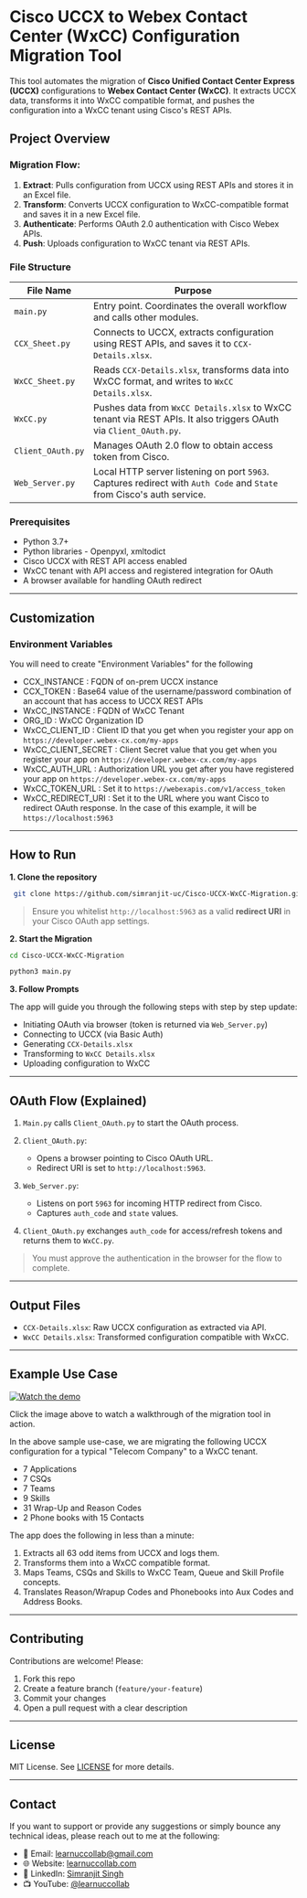 # Cisco UCCX to Webex Contact Center (WxCC) Configuration Migration Tool

This tool automates the migration of **Cisco Unified Contact Center Express (UCCX)** configurations to **Webex Contact Center (WxCC)**. It extracts UCCX data, transforms it into WxCC compatible format, and pushes the configuration into a WxCC tenant using Cisco's REST APIs.


## Project Overview

### Migration Flow:

1. **Extract**: Pulls configuration from UCCX using REST APIs and stores it in an Excel file.
2. **Transform**: Converts UCCX configuration to WxCC-compatible format and saves it in a new Excel file.
3. **Authenticate**: Performs OAuth 2.0 authentication with Cisco Webex APIs.
4. **Push**: Uploads configuration to WxCC tenant via REST APIs.


### File Structure

| File Name          | Purpose |
|--------------------|---------|
| `main.py`          | Entry point. Coordinates the overall workflow and calls other modules. |
| `CCX_Sheet.py`     | Connects to UCCX, extracts configuration using REST APIs, and saves it to `CCX-Details.xlsx`. |
| `WxCC_Sheet.py`    | Reads `CCX-Details.xlsx`, transforms data into WxCC format, and writes to `WxCC Details.xlsx`. |
| `WxCC.py`          | Pushes data from `WxCC Details.xlsx` to WxCC tenant via REST APIs. It also triggers OAuth via `Client_OAuth.py`. |
| `Client_OAuth.py`  | Manages OAuth 2.0 flow to obtain access token from Cisco. |
| `Web_Server.py`    | Local HTTP server listening on port `5963`. Captures redirect with `Auth Code` and `State` from Cisco's auth service. |


### Prerequisites

- Python 3.7+
- Python libraries - Openpyxl, xmltodict
- Cisco UCCX with REST API access enabled
- WxCC tenant with API access and registered integration for OAuth
- A browser available for handling OAuth redirect

---
## Customization

### Environment Variables

You will need to create "Environment Variables" for the following

* CCX_INSTANCE : FQDN of on-prem UCCX instance
* CCX_TOKEN : Base64 value of the username/password combination of an account that has access to UCCX REST APIs
* WxCC_INSTANCE : FQDN of WxCC Tenant
* ORG_ID : WxCC Organization ID
* WxCC_CLIENT_ID : Client ID that you get when you register your app on `https://developer.webex-cx.com/my-apps`
* WxCC_CLIENT_SECRET : Client Secret value that you get when you register your app on `https://developer.webex-cx.com/my-apps`
* WxCC_AUTH_URL : Authorization URL you get after you have registered your app on `https://developer.webex-cx.com/my-apps`
* WxCC_TOKEN_URL : Set it to `https://webexapis.com/v1/access_token`
* WxCC_REDIRECT_URI : Set it to the URL where you want Cisco to redirect OAuth response. In the case of this example, it will be `https://localhost:5963`

---

## How to Run

**1. Clone the repository**
  ```bash
   git clone https://github.com/simranjit-uc/Cisco-UCCX-WxCC-Migration.git
  ```

> Ensure you whitelist `http://localhost:5963` as a valid **redirect URI** in your Cisco OAuth app settings.

**2. Start the Migration**
   ```bash
   cd Cisco-UCCX-WxCC-Migration
   ```
   ```bash
   python3 main.py
   ```

**3. Follow Prompts**

   The app will guide you through the following steps with step by step update:

  * Initiating OAuth via browser (token is returned via `Web_Server.py`)
  * Connecting to UCCX (via Basic Auth)
  * Generating `CCX-Details.xlsx`
  * Transforming to `WxCC Details.xlsx`
  * Uploading configuration to WxCC

---

## OAuth Flow (Explained)

1. `Main.py` calls `Client_OAuth.py` to start the OAuth process.
2. `Client_OAuth.py`:

   * Opens a browser pointing to Cisco OAuth URL.
   * Redirect URI is set to `http://localhost:5963`.
3. `Web_Server.py`:

   * Listens on port `5963` for incoming HTTP redirect from Cisco.
   * Captures `auth_code` and `state` values.
4. `Client_OAuth.py` exchanges `auth_code` for access/refresh tokens and returns them to `WxCC.py`.

> You must approve the authentication in the browser for the flow to complete.

---

## Output Files

* `CCX-Details.xlsx`: Raw UCCX configuration as extracted via API.
* `WxCC Details.xlsx`: Transformed configuration compatible with WxCC.

---

## Example Use Case

[![Watch the demo](https://img.youtube.com/vi/gK3W_2sHtIs/0.jpg)](https://www.youtube.com/watch?v=gK3W_2sHtIs)

Click the image above to watch a walkthrough of the migration tool in action.

In the above sample use-case, we are migrating the following UCCX configuration for a typical "Telecom Company" to a WxCC tenant.

* 7 Applications
* 7 CSQs
* 7 Teams
* 9 Skills
* 31 Wrap-Up and Reason Codes
* 2 Phone books with 15 Contacts

The app does the following in less than a minute:

1. Extracts all 63 odd items from UCCX and logs them.
2. Transforms them into a WxCC compatible format.
3. Maps Teams, CSQs and Skills to WxCC Team, Queue and Skill Profile concepts.
4. Translates Reason/Wrapup Codes and Phonebooks into Aux Codes and Address Books.

---

## Contributing

Contributions are welcome! Please:

1. Fork this repo
2. Create a feature branch (`feature/your-feature`)
3. Commit your changes
4. Open a pull request with a clear description

---

## License

MIT License. See [LICENSE](LICENSE) for more details.

---

## Contact

If you want to support or provide any suggestions or simply bounce any technical ideas, please reach out to me at the following:

* 📧 Email: [learnuccollab@gmail.com](mailto:learnuccollab@gmail.com)
* 🌐 Website: [learnuccollab.com](https://learnuccollab.com)
* 🔗 LinkedIn: [Simranjit Singh](https://www.linkedin.com/in/simranjit-singh-455751b9)
* 📺 YouTube: [@learnuccollab](https://www.youtube.com/@learnuccollab)
  
